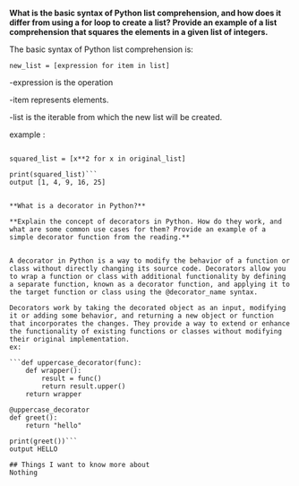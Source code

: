 

__What is the basic syntax of Python list comprehension, and how does it differ from using a for loop to create a list? Provide an example of a list comprehension that squares the elements in a given list of integers.__

The basic syntax of Python list comprehension is:

```new_list = [expression for item in list]```

-expression is the operation

-item represents  elements.

-list is the iterable from which the new list will be created.

example :

```original_list = [1, 2, 3, 4, 5]

squared_list = [x**2 for x in original_list]

print(squared_list)```
output [1, 4, 9, 16, 25]


**What is a decorator in Python?**

**Explain the concept of decorators in Python. How do they work, and what are some common use cases for them? Provide an example of a simple decorator function from the reading.**


A decorator in Python is a way to modify the behavior of a function or class without directly changing its source code. Decorators allow you to wrap a function or class with additional functionality by defining a separate function, known as a decorator function, and applying it to the target function or class using the @decorator_name syntax.

Decorators work by taking the decorated object as an input, modifying it or adding some behavior, and returning a new object or function that incorporates the changes. They provide a way to extend or enhance the functionality of existing functions or classes without modifying their original implementation.
ex:

```def uppercase_decorator(func):
    def wrapper():
        result = func()
        return result.upper()
    return wrapper

@uppercase_decorator
def greet():
    return "hello"

print(greet())```
output HELLO

## Things I want to know more about
Nothing